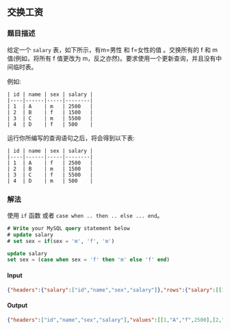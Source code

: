 ## 交换工资
### 题目描述

给定一个 `salary` 表，如下所示，有m=男性 和 f=女性的值 。交换所有的 f 和 m 值(例如，将所有 f 值更改为 m，反之亦然)。要求使用一个更新查询，并且没有中间临时表。

例如:
```
| id | name | sex | salary |
|----|------|-----|--------|
| 1  | A    | m   | 2500   |
| 2  | B    | f   | 1500   |
| 3  | C    | m   | 5500   |
| 4  | D    | f   | 500    |
```

运行你所编写的查询语句之后，将会得到以下表:
```
| id | name | sex | salary |
|----|------|-----|--------|
| 1  | A    | f   | 2500   |
| 2  | B    | m   | 1500   |
| 3  | C    | f   | 5500   |
| 4  | D    | m   | 500    |
```

### 解法
使用 `if` 函数 或者 `case when .. then .. else ... end`。

```sql
# Write your MySQL query statement below
# update salary
# set sex = if(sex = 'm', 'f', 'm')

update salary
set sex = (case when sex = 'f' then 'm' else 'f' end)

```

#### Input
```json
{"headers":{"salary":["id","name","sex","salary"]},"rows":{"salary":[[1,"A","m",2500],[2,"B","f",1500],[3,"C","m",5500],[4,"D","f",500]]}}
```

#### Output
```json
{"headers":["id","name","sex","salary"],"values":[[1,"A","f",2500],[2,"B","m",1500],[3,"C","f",5500],[4,"D","m",500]]}
```